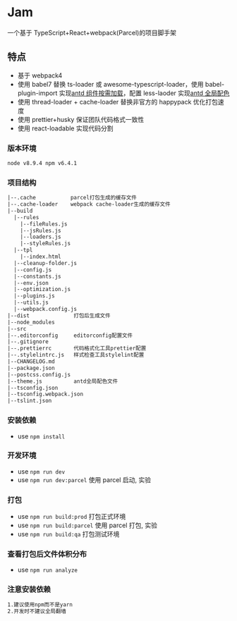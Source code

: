 # Jam

一个基于 TypeScript+React+webpack(Parcel)的项目脚手架

## 特点

- 基于 webpack4
- 使用 babel7 替换 ts-loader 或 awesome-typescript-loader，使用 babel-plugin-import 实现[antd 组件按需加载](https://ant.design/docs/react/getting-started-cn#%E6%8C%89%E9%9C%80%E5%8A%A0%E8%BD%BD)，配置 less-laoder 实现[antd 全局配色](https://ant.design/docs/react/customize-theme-cn)
- 使用 thread-loader + cache-loader 替换非官方的 happypack 优化打包速度
- 使用 prettier+husky 保证团队代码格式一致性
- 使用 react-loadable 实现代码分割

### 版本环境

```html
node v8.9.4 npm v6.4.1
```

### 项目结构

```html
|--.cache           parcel打包生成的缓存文件
|--.cache-loader    webpack cache-loader生成的缓存文件 
|--build 
  |--rules 
    |--fileRules.js
    |--jsRules.js
    |--loaders.js
    |--styleRules.js 
  |--tpl
    |--index.html 
  |--cleanup-folder.js
  |--config.js
  |--constants.js
  |--env.json
  |--optimization.js
  |--plugins.js
  |--utils.js
  |--webpack.config.js
|--dist              打包后生成文件 
|--node_modules
|--src
|--.editorconfig     editorconfig配置文件
|--.gitignore
|--.prettierrc       代码格式化工具prettier配置
|--.stylelintrc.js   样式检查工具stylelint配置
|--CHANGELOG.md
|--package.json
|--postcss.config.js
|--theme.js          antd全局配色文件
|--tsconfig.json
|--tsconfig.webpack.json
|--tslint.json
```

### 安装依赖

- use `npm install`

### 开发环境

- use `npm run dev`
- use `npm run dev:parcel`   使用 parcel 启动, 实验

### 打包

- use `npm run build:prod`   打包正式环境
- use `npm run build:parcel` 使用 parcel 打包, 实验
- use `npm run build:qa`     打包测试环境

### 查看打包后文件体积分布

- use `npm run analyze`

### 注意安装依赖

```html
1.建议使用npm而不是yarn
2.开发时不建议全局翻墙
```
